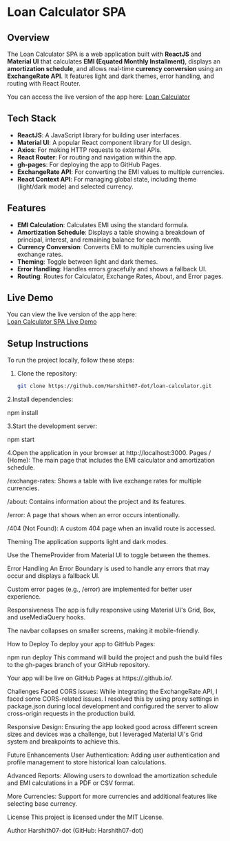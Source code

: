 # Loan Calculator SPA

## Overview
The Loan Calculator SPA is a web application built with **ReactJS** and **Material UI** that calculates **EMI (Equated Monthly Installment)**, displays an **amortization schedule**, and allows real-time **currency conversion** using an **ExchangeRate API**. It features light and dark themes, error handling, and routing with React Router.

You can access the live version of the app here: [Loan Calculator](https://harshith07-dot.github.io/loan-calculator)

## Tech Stack
- **ReactJS**: A JavaScript library for building user interfaces.
- **Material UI**: A popular React component library for UI design.
- **Axios**: For making HTTP requests to external APIs.
- **React Router**: For routing and navigation within the app.
- **gh-pages**: For deploying the app to GitHub Pages.
- **ExchangeRate API**: For converting the EMI values to multiple currencies.
- **React Context API**: For managing global state, including theme (light/dark mode) and selected currency.

## Features
- **EMI Calculation**: Calculates EMI using the standard formula.
- **Amortization Schedule**: Displays a table showing a breakdown of principal, interest, and remaining balance for each month.
- **Currency Conversion**: Converts EMI to multiple currencies using live exchange rates.
- **Theming**: Toggle between light and dark themes.
- **Error Handling**: Handles errors gracefully and shows a fallback UI.
- **Routing**: Routes for Calculator, Exchange Rates, About, and Error pages.

## Live Demo
You can view the live version of the app here:  
[Loan Calculator SPA Live Demo](https://harshith07-dot.github.io/loan-calculator)

## Setup Instructions

To run the project locally, follow these steps:

1. Clone the repository:
   ```bash
   git clone https://github.com/Harshith07-dot/loan-calculator.git
2.Install dependencies:

npm install

3.Start the development server:

npm start

4.Open the application in your browser at http://localhost:3000.
Pages
/ (Home): The main page that includes the EMI calculator and amortization schedule.

/exchange-rates: Shows a table with live exchange rates for multiple currencies.

/about: Contains information about the project and its features.

/error: A page that shows when an error occurs intentionally.

/404 (Not Found): A custom 404 page when an invalid route is accessed.

Theming
The application supports light and dark modes.

Use the ThemeProvider from Material UI to toggle between the themes.

Error Handling
An Error Boundary is used to handle any errors that may occur and displays a fallback UI.

Custom error pages (e.g., /error) are implemented for better user experience.

Responsiveness
The app is fully responsive using Material UI's Grid, Box, and useMediaQuery hooks.

The navbar collapses on smaller screens, making it mobile-friendly.

How to Deploy
To deploy your app to GitHub Pages:

npm run deploy
This command will build the project and push the build files to the gh-pages branch of your GitHub repository.

Your app will be live on GitHub Pages at https://<username>.github.io/<repo-name>.

Challenges Faced
CORS issues: While integrating the ExchangeRate API, I faced some CORS-related issues. I resolved this by using proxy settings in package.json during local development and configured the server to allow cross-origin requests in the production build.

Responsive Design: Ensuring the app looked good across different screen sizes and devices was a challenge, but I leveraged Material UI's Grid system and breakpoints to achieve this.

Future Enhancements
User Authentication: Adding user authentication and profile management to store historical loan calculations.

Advanced Reports: Allowing users to download the amortization schedule and EMI calculations in a PDF or CSV format.

More Currencies: Support for more currencies and additional features like selecting base currency.

License
This project is licensed under the MIT License.

Author
Harshith07-dot (GitHub: Harshith07-dot)